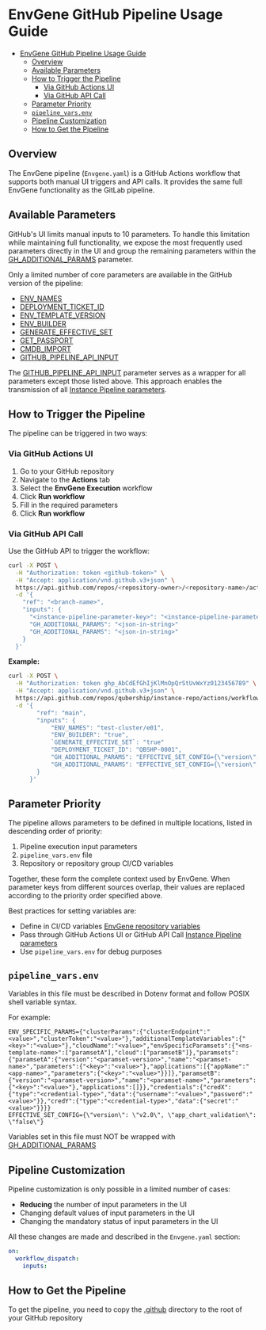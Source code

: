 # EnvGene GitHub Pipeline Usage Guide

- [EnvGene GitHub Pipeline Usage Guide](#envgene-github-pipeline-usage-guide)
  - [Overview](#overview)
  - [Available Parameters](#available-parameters)
  - [How to Trigger the Pipeline](#how-to-trigger-the-pipeline)
    - [Via GitHub Actions UI](#via-github-actions-ui)
    - [Via GitHub API Call](#via-github-api-call)
  - [Parameter Priority](#parameter-priority)
  - [`pipeline_vars.env`](#pipeline_varsenv)
  - [Pipeline Customization](#pipeline-customization)
  - [How to Get the Pipeline](#how-to-get-the-pipeline)

## Overview

The EnvGene pipeline (`Envgene.yaml`) is a GitHub Actions workflow that supports both manual UI triggers and API calls. It provides the same full EnvGene functionality as the GitLab pipeline.

## Available Parameters

GitHub's UI limits manual inputs to 10 parameters. To handle this limitation while maintaining full functionality, we expose the most frequently used parameters directly in the UI and group the remaining parameters within the [GH_ADDITIONAL_PARAMS](/docs/instance-pipeline-parameters.md#gh_additional_params) parameter.

Only a limited number of core parameters are available in the GitHub version of the pipeline:

- [ENV_NAMES](/docs/instance-pipeline-parameters.md#env_names)
- [DEPLOYMENT_TICKET_ID](/docs/instance-pipeline-parameters.md#deployment_ticket_id)
- [ENV_TEMPLATE_VERSION](/docs/instance-pipeline-parameters.md#env_template_version)
- [ENV_BUILDER](/docs/instance-pipeline-parameters.md#env_builder)
- [GENERATE_EFFECTIVE_SET](/docs/instance-pipeline-parameters.md#generate_effective_set)
- [GET_PASSPORT](/docs/instance-pipeline-parameters.md#get_passport)
- [CMDB_IMPORT](/docs/instance-pipeline-parameters.md#cmdb_import)
- [GITHUB_PIPELINE_API_INPUT](/docs/instance-pipeline-parameters.md#github_pipeline_api_input)

The [GITHUB_PIPELINE_API_INPUT](/docs/instance-pipeline-parameters.md#github_pipeline_api_input) parameter serves as a wrapper for all parameters except those listed above. This approach enables the transmission of all [Instance Pipeline parameters](/docs/instance-pipeline-parameters.md).

## How to Trigger the Pipeline

The pipeline can be triggered in two ways:

### Via GitHub Actions UI

1. Go to your GitHub repository
2. Navigate to the **Actions** tab
3. Select the **EnvGene Execution** workflow
4. Click **Run workflow**
5. Fill in the required parameters
6. Click **Run workflow**

### Via GitHub API Call

Use the GitHub API to trigger the workflow:

```bash
curl -X POST \
  -H "Authorization: token <github-token>" \
  -H "Accept: application/vnd.github.v3+json" \
  https://api.github.com/repos/<repository-owner>/<repository-name>/actions/workflows/Envgene.yaml/dispatches \
  -d '{
    "ref": "<branch-name>",
    "inputs": {
      "<instance-pipeline-parameter-key>": "<instance-pipeline-parameter-value>"
      "GH_ADDITIONAL_PARAMS": "<json-in-string>"
      "GH_ADDITIONAL_PARAMS": "<json-in-string>"
    }
  }'
```

**Example:**

```bash
curl -X POST \
  -H "Authorization: token ghp_AbCdEfGhIjKlMnOpQrStUvWxYz0123456789" \
  -H "Accept: application/vnd.github.v3+json" \
  https://api.github.com/repos/qubership/instance-repo/actions/workflows/Envgene.yaml/dispatches \
  -d '{
        "ref": "main",
        "inputs": {
            "ENV_NAMES": "test-cluster/e01",
            "ENV_BUILDER": "true",
            `GENERATE_EFFECTIVE_SET`: "true"
            "DEPLOYMENT_TICKET_ID": "QBSHP-0001",
            "GH_ADDITIONAL_PARAMS": "EFFECTIVE_SET_CONFIG={\"version\": \"v2.0\", \"app_chart_validation\": \"false\"}"
            "GH_ADDITIONAL_PARAMS": "EFFECTIVE_SET_CONFIG={\"version\": \"v2.0\", \"app_chart_validation\": \"false\"}"
        }
      }'
```

## Parameter Priority

The pipeline allows parameters to be defined in multiple locations, listed in descending order of priority:

1. Pipeline execution input parameters
2. `pipeline_vars.env` file
3. Repository or repository group CI/CD variables

Together, these form the complete context used by EnvGene.
When parameter keys from different sources overlap, their values are replaced according to the priority order specified above.

Best practices for setting variables are:

- Define in CI/CD variables [EnvGene repository variables](/docs/envgene-repository-variables.md)
- Pass through GitHub Actions UI or GitHub API Call [Instance Pipeline parameters](/docs/instance-pipeline-parameters.md)
- Use `pipeline_vars.env` for debug purposes

## `pipeline_vars.env`

Variables in this file must be described in Dotenv format and follow POSIX shell variable syntax.

For example:

```text
ENV_SPECIFIC_PARAMS={"clusterParams":{"clusterEndpoint":"<value>","clusterToken":"<value>"},"additionalTemplateVariables":{"<key>":"<value>"},"cloudName":"<value>","envSpecificParamsets":{"<ns-template-name>":["paramsetA"],"cloud":["paramsetB"]},"paramsets":{"paramsetA":{"version":"<paramset-version>","name":"<paramset-name>","parameters":{"<key>":"<value>"},"applications":[{"appName":"<app-name>","parameters":{"<key>":"<value>"}}]},"paramsetB":{"version":"<paramset-version>","name":"<paramset-name>","parameters":{"<key>":"<value>"},"applications":[]}},"credentials":{"credX":{"type":"<credential-type>","data":{"username":"<value>","password":"<value>"}},"credY":{"type":"<credential-type>","data":{"secret":"<value>"}}}}
EFFECTIVE_SET_CONFIG={\"version\": \"v2.0\", \"app_chart_validation\": \"false\"}
```

Variables set in this file must NOT be wrapped with [GH_ADDITIONAL_PARAMS](/docs/instance-pipeline-parameters.md#gh_additional_params)

## Pipeline Customization

Pipeline customization is only possible in a limited number of cases:

- **Reducing** the number of input parameters in the UI
- Changing default values of input parameters in the UI
- Changing the mandatory status of input parameters in the UI

All these changes are made and described in the `Envgene.yaml` section:

```yaml
on:
  workflow_dispatch:
    inputs:
```

## How to Get the Pipeline

To get the pipeline, you need to copy the [.github](/github_workflows/instance-repo-pipeline/.github) directory to the root of your GitHub repository
